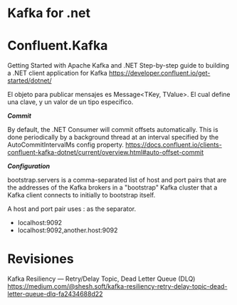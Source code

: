 # Kafka for .net 



# Confluent.Kafka



Getting Started with Apache Kafka and .NET
Step-by-step guide to building a .NET client application for Kafka
https://developer.confluent.io/get-started/dotnet/


El objeto para publicar mensajes es Message<TKey, TValue>. El cual define una clave, y un valor de un tipo especifico.

***Commit***

By default, the .NET Consumer will commit offsets automatically. This is done periodically by a background thread at an interval specified by the AutoCommitIntervalMs config property.
https://docs.confluent.io/clients-confluent-kafka-dotnet/current/overview.html#auto-offset-commit



***Configuration***

bootstrap.servers is a comma-separated list of host and port pairs that are the addresses of the Kafka brokers in a "bootstrap" Kafka cluster that a Kafka client connects to initially to bootstrap itself.

A host and port pair uses : as the separator.

- localhost:9092
- localhost:9092,another.host:9092

# Revisiones

Kafka Resiliency — Retry/Delay Topic, Dead Letter Queue (DLQ)
https://medium.com/@shesh.soft/kafka-resiliency-retry-delay-topic-dead-letter-queue-dlq-fa2434688d22
